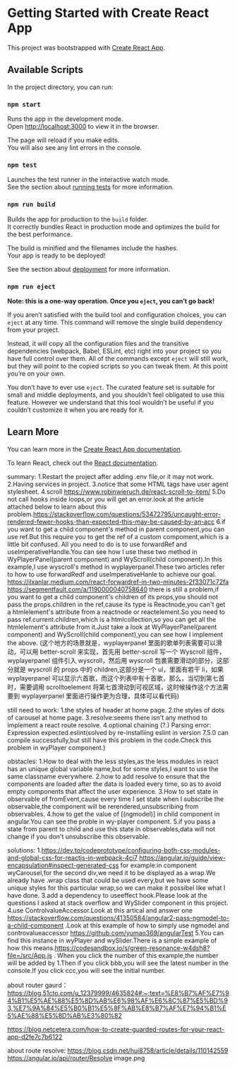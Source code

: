 # Getting Started with Create React App

This project was bootstrapped with [Create React App](https://github.com/facebook/create-react-app).

## Available Scripts

In the project directory, you can run:

### `npm start`

Runs the app in the development mode.\
Open [http://localhost:3000](http://localhost:3000) to view it in the browser.

The page will reload if you make edits.\
You will also see any lint errors in the console.

### `npm test`

Launches the test runner in the interactive watch mode.\
See the section about [running tests](https://facebook.github.io/create-react-app/docs/running-tests) for more information.

### `npm run build`

Builds the app for production to the `build` folder.\
It correctly bundles React in production mode and optimizes the build for the best performance.

The build is minified and the filenames include the hashes.\
Your app is ready to be deployed!

See the section about [deployment](https://facebook.github.io/create-react-app/docs/deployment) for more information.

### `npm run eject`

**Note: this is a one-way operation. Once you `eject`, you can’t go back!**

If you aren’t satisfied with the build tool and configuration choices, you can `eject` at any time. This command will remove the single build dependency from your project.

Instead, it will copy all the configuration files and the transitive dependencies (webpack, Babel, ESLint, etc) right into your project so you have full control over them. All of the commands except `eject` will still work, but they will point to the copied scripts so you can tweak them. At this point you’re on your own.

You don’t have to ever use `eject`. The curated feature set is suitable for small and middle deployments, and you shouldn’t feel obligated to use this feature. However we understand that this tool wouldn’t be useful if you couldn’t customize it when you are ready for it.

## Learn More

You can learn more in the [Create React App documentation](https://facebook.github.io/create-react-app/docs/getting-started).

To learn React, check out the [React documentation](https://reactjs.org/).

summary:
1.Restart the project after adding .env file,or it may not work.
2.Having services in project.
3.notice that some HTML tags have user agent stylesheet.
4.scroll https://www.robinwieruch.de/react-scroll-to-item/
5.Do not call hooks inside loops,or you will get an error.look at the article attached below to learn about this problem.https://stackoverflow.com/questions/53472795/uncaught-error-rendered-fewer-hooks-than-expected-this-may-be-caused-by-an-acc
6.if you want to get a child component's method in parent component,you can use ref.But this require you to get the ref of a custom compoment,which is a little bit confused.
All you need to do is to use forwardRef and useImperativeHandle.You can see how I use these two method in WyPlayerPanel(parent component) and WyScroll(child component).In this example,I use wyscroll's method in wyplayerpanel.These two articles refer to how to use forwardRedf and useImperativeHanle to achieve our goal.
https://ilxanlar.medium.com/react-forwardref-in-two-minutes-2f33071c72fa
https://segmentfault.com/a/1190000040758640
there is still a problem,if you want to get a child component's children of its props,you should not pass the props.children in the ref,cause its type is Reactnode,you can't get a htmlelement's attribute from a reactnode or reactelement.So you need to pass ref.current.children,which is a htmlcollection,so you can get all the htmlelement's attribute from it.Just take a look at WyPlayerPanel(parent component) and WyScroll(child component),you can see how I implement the above.
(这个地方的场景就是，wyplayerpanel 里面的歌单列表需要可以滑动，可以用 better-scroll 来实现，首先用 better-scroll 写一个 Wyscroll 组件，wyplayerpanel 组件引入 wyscroll，然后用 wyscroll 包裹需要滑动的部分，这部分就是 wyscroll 的 props 中的 children,这部分是一个 ul，里面有若干 li，如果 wyplayerpanel 可以显示六首歌，而这个列表中有十首歌，那么，当切到第七首时，需要调用 scrolltoelement 将第七首滑动到可视区域，这时候操作这个方法需要到 wyplayerpanel 里面进行操作更为合理，具体可以看代码)

still need to work:
1.the styles of header at home page.
2.the styles of dots of carousel at home page.
3.resolve:seems there isn't any method to implement a react route resolve.
4.optional chaining (?.) Parsing error: Expression expected.eslint(solved by re-installiing eslint in version 7.5.0 can compile successfully,but still have this problem in the code.Check this problem in wyPlayer component.)

obstacles:
1.How to deal with the less styles,as the less modules in react has an unique global variable name,but for some styles,I want to use the same classname everywhere.
2.how to add resolve to ensure that the components are loaded after the data is loaded every time, so as to avoid empty components that affect the user experience.
3.How to set state in observable of fromEvent,cause every time I set state when I subscribe the observable,the component will be rerendered,unsubscribing from observables.
4.how to get the value of [(ngmodel)] in child component in angular.You can see the proble in wy-player component.
5.if you pass a state from parent to child and use this state in observables,data will not change if you don't unsubscribe this observable.

solutions: 1.https://dev.to/codeprototype/configuring-both-css-modules-and-global-css-for-reactjs-in-webpack-4ci7
https://angular.io/guide/view-encapsulation#inspect-generated-css
for example:in component wyCarousel,for the second div,we need it to be displayed as a wrap.We already have .wrap class that could be used every,but we have some unique styles for this particular wrap,so we can make it possibel like what I have done.
3.add a dependency to useeffect hook.Please look at the questions I asked at stack overflow and WySlider component in this project.
4.use ControlvalueAccessor.Look at this artical and answer one https://stackoverflow.com/questions/41350584/angular2-pass-ngmodel-to-a-child-component .Look at this example of how to simply use ngmodel and controvalueaccessor https://github.com/yumao369/angularTest
5.You can find this instance in wyPlayer and wySlider.There is a simple example of how this means.https://codesandbox.io/s/green-resonance-w4dsh8?file=/src/App.js . When you click the number of this example,the number will be added by 1.Then if you click bbb,you will see the latest number in the console.If you click ccc,you will see the initial number.

about router gaurd：
https://blog.51cto.com/u_12379999/4635824#:~:text=%E8%B7%AF%E7%94%B1%E5%AE%88%E5%8D%AB%E6%98%AF%E6%8C%87%E5%BD%93,%E7%9A%84%E5%B0%B1%E5%8F%AB%E8%B7%AF%E7%94%B1%E5%AE%88%E5%8D%AB%E3%80%82

https://blog.netcetera.com/how-to-create-guarded-routes-for-your-react-app-d2fe7c7b6122

about route resolve:
https://blog.csdn.net/hui8758/article/details/110142559
https://angular.io/api/router/Resolve
image.png
